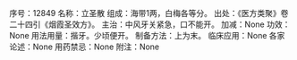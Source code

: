 序号：12849
名称：立圣散
组成：海带1两，白梅各等分。
出处：《医方类聚》卷二十四引《烟霞圣效方》。
主治：中风牙关紧急，口不能开。
加减：None
功效：None
用法用量：揩牙。少顷便开。
制备方法：上为末。
临床应用：None
各家论述：None
用药禁忌：None
附注：None
